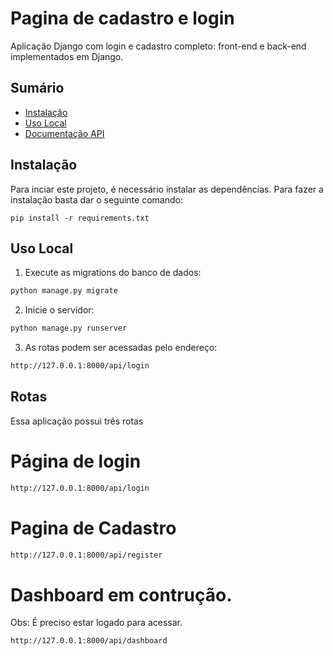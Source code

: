 # Pagina de cadastro e login

Aplicação Django com login e cadastro completo: front-end e back-end implementados em Django.

## Sumário

- [Instalação](#instalação)
- [Uso Local](#uso-local)
- [Documentação API](#Rotas)

## Instalação

Para inciar este projeto, é necessário instalar as dependências. Para fazer a instalação basta dar o seguinte comando:

```
pip install -r requirements.txt
```

## Uso Local

1. Execute as migrations do banco de dados:

```bash
python manage.py migrate
```

2. Inicie o servidor:

```bash
python manage.py runserver
```

3. As rotas podem ser acessadas pelo endereço:

```bash
http://127.0.0.1:8000/api/login
```

## Rotas

Essa aplicação possui três rotas

# Página de login
```bash
http://127.0.0.1:8000/api/login
```

# Pagina de Cadastro
```bash
http://127.0.0.1:8000/api/register
```

# Dashboard em contrução.
Obs: É preciso estar logado para acessar.
```bash
http://127.0.0.1:8000/api/dashboard
```
